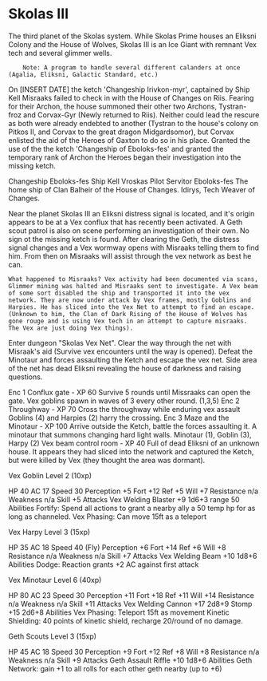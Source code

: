 # Skolas III

The third planet of the Skolas system. While Skolas Prime houses an Eliksni Colony and the House of Wolves, Skolas III is an Ice Giant with remnant Vex tech and several glimmer wells.

        Note: A program to handle several different calanders at once (Agalia, Eliksni, Galactic Standard, etc.)

On [INSERT DATE] the ketch 'Changeship Irivkon-myr', captained by Ship Kell Misraaks failed to check in with the House of Changes on Riis. Fearing for their Archon, the house summoned their other two Archons, Tystran-froz and Corvax-Gyr (Newly returned to Riis). Neither could lead the rescure as both were already endebted to another (Tystran to the house's colony on Pitkos II, and Corvax to the great dragon Midgardsomor), but Corvax enlisted the aid of the Heroes of Gaxton to do so in his place. Granted the use of the the ketch 'Changeship of Eboloks-fes' and granted the temporary rank of Archon the Heroes began their investigation into the missing ketch.

Changeship Eboloks-fes
    Ship Kell Vroskas
    Pilot Servitor Eboloks-fes
    The home ship of Clan Balheir of the House of Changes.
    Idirys, Tech Weaver of Changes.

Near the planet Skolas III an Eliksni distress signal is located, and it's origin appears to be at a Vex conflux that has recently been activated. A Geth scout patrol is also on scene performing an investigation of their own. No sign ot the missing ketch is found.
After clearing the Geth, the distress signal changes and a Vex wormway opens with Misraaks telling them to find him. From then on Misraaks will assist through the vex network as best he can.

    What happened to Misraaks? Vex activity had been documented via scans, Glimmer mining was halted and Misraaks sent to investigate. A Vex beam of some sort disabled the ship and transported it into the vex network. They are now under attack by Vex frames, mostly Goblins and Harpies. He has sliced into the Vex Net to attempt to find an escape. (Unknown to him, the Clan of Dark Rising of the House of Wolves has gone rouge and is using Vex tech in an attempt to capture misraaks. The Vex are just doing Vex things).

Enter dungeon "Skolas Vex Net". Clear the way through the net with Misraak's aid (Survive vex encounters until the way is opened). Defeat the Minotaur and forces assaulting the Ketch and escape the vex net. Side area of the net has dead Eliksni revealing the house of darkness and raising questions.

Enc 1 Conflux gate - XP 60
    Survive 5 rounds until Missraaks can open the gate.
    Vex goblins spawn in waves of 3 every other round. (1,3,5)
Enc 2 Throughway - XP 70
    Cross the throughway while enduring vex assault
    Goblins (4) and Harpies (2) harry the crossing.
Enc 3 Maze and the Minotaur - XP 100
    Arrive outside the Ketch, battle the forces assaulting it. A minotaur that summons changing hard light walls.
    Minotaur (1), Goblin (3), Harpy (2)
Vex beam control room - XP 40
    Full of dead Eliksni of an unknown house. It appears they had sliced into the network and captured the Ketch, but were killed by Vex (they thought the area was dormant).


Vex Goblin Level 2 (10xp)

HP 40 AC 17 Speed 30 Perception +5
Fort +12 Ref +5 Will +7
Resistance n/a
Weakness n/a
Skill +5
Attacks
    Vex Welding Blaster +9 1d6+3 range 50
Abilities
    Fortify: Spend all actions to grant a nearby ally a 50 temp hp for as long as channeled.
    Vex Phasing: Can move 15ft as a teleport

Vex Harpy Level 3 (15xp)

HP 35 AC 18 Speed 40 (Fly) Perception +6
Fort +14 Ref +6 Will +8 
Resistance n/a
Weakness n/a
Skill +7
Attacks
    Vex Welding Beam +10 1d8+6
Abilities
    Dodge: Reaction grants +2 AC against first attack

Vex Minotaur Level 6 (40xp)

HP 80 AC 23 Speed 30 Perception +11
Fort +18 Ref +11 Will +14
Resistance n/a
Weakness n/a
Skill +11
Attacks
    Vex Welding Cannon +17 2d8+9
    Stomp +15 2d6+8
Abilities
    Vex Phasing: Teleport 15ft as movement
    Kinetic Shielding: 40 points of kinetic shield, recharge 20/round of no damage.

Geth Scouts Level 3 (15xp)

HP 45 AC 18 Speed 30 Perception +9
Fort +12 Ref +8 Will +8 
Resistance n/a
Weakness n/a
Skill +9
Attacks
    Geth Assault Riffle +10 1d8+6
Abilities
    Geth Network: gain +1 to all rolls for each other geth nearby (up to +6)